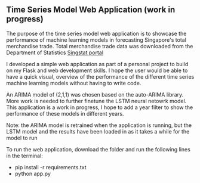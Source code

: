 ## Time Series Model Web Application (work in progress)

The purpose of the time series model web application is to showcase the performance of machine learning models in forecasting Singapore's total merchandise trade.
Total merchandise trade data was downloaded from the Department of Statistics [Singstat portal](https://www.singstat.gov.sg/) 

I developed a simple web application as part of a personal project to build on my Flask and web development skills. I hope the user would be able to have a quick visual, overview of the performance of the different time series machine learning models without having to write code. 

An ARIMA model of (2,1,1) was chosen based on the auto-ARIMA library. More work is needed to further finetune the LSTM neural netowrk model. 
This application is a work in progress, I hope to add a year filter to show the performance of these models in different years. 

Note: the ARIMA model is retrained when the application is running, but the LSTM model and the results have been loaded in as it takes a while for the model to run 

To run the web application, download the folder and run the following lines in the terminal:
- pip install -r requirements.txt
- python app.py 


